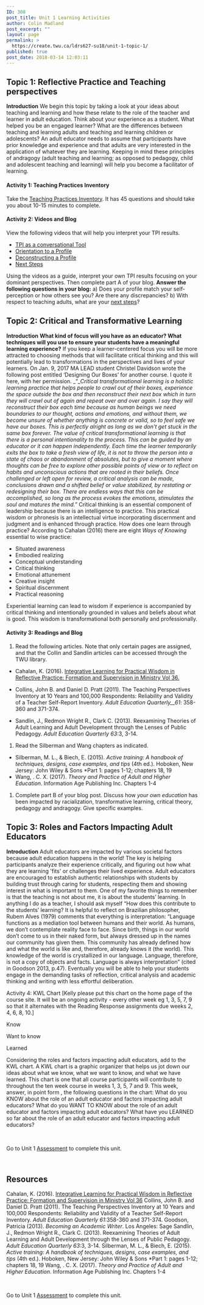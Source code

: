 ```yaml
---
ID: 308
post_title: Unit 1 Learning Activities
author: Colin Madland
post_excerpt: ""
layout: page
permalink: >
  https://create.twu.ca/ldrs627-su18/unit-1-topic-1/
published: true
post_date: 2018-03-14 12:03:11
---
```

<h2>Topic 1: Reflective Practice and Teaching perspectives</h2>

<strong>Introduction</strong> We begin this topic by taking a look at your ideas about teaching and learning and how these relate to the role of the teacher and learner in adult education. Think about your experience as a student. What helped you be an engaged learner? What are the differences between teaching and learning adults and teaching and learning children or adolescents? An adult educator needs to assume that participants have prior knowledge and experience and that adults are very interested in the application of whatever they are learning. Keeping in mind these principles of andragogy (adult teaching and learning; as opposed to pedagogy, child and adolescent teaching and learning) will help you become a facilitator of learning.

<h4>Activity 1: Teaching Practices Inventory</h4>

Take the <a href="http://www.teachingperspectives.com/tpi/">Teaching Practices Inventory</a>. It has 45 questions and should take you about 10-15 minutes to complete.

<h4>Activity 2: Videos and Blog</h4>

View the following videos that will help you interpret your TPI results.

<ul>
<li><a href="http://youtu.be/9GN7nN6YnXg">TPI as a conversational Tool</a></li>
<li><a href="http://youtu.be/1oz1oPE34OM">Orientation to a Profile</a></li>
<li><a href="http://youtu.be/EHy76iHn3Ls">Deconstructing a Profile</a></li>
<li><a href="http://youtu.be/4IB7OhP6k28">Next Steps</a></li>
</ul>

Using the videos as a guide, interpret your own TPI results focusing on your dominant perspectives. Then complete part A of your blog. <strong>Answer the following questions in your blog:</strong> a) Does your profile match your self-perception or how others see you? Are there any discrepancies? b) With respect to teaching adults, what are your <a href="https://learn.twu.ca/mod/url/view.php?id=36727">next steps</a>?

<h2>Topic 2: Critical and Transformative Learning</h2>

<strong>Introduction</strong> <strong>What kind of focus will you have as an educator? What techniques will you use to ensure your students have a meaningful learning experience?</strong> If you keep a learner-centered focus you will be more attracted to choosing methods that will facilitate critical thinking and this will potentially lead to transformations in the perspectives and lives of your learners. On Jan. 9, 2017 MA LEAD student Christel Davidson wrote the following post entitled ‘Designing Our Boxes’ for another course. I quote it here, with her permission. _“__Critical transformational learning is a holistic learning practice that helps people to crawl out of their boxes, experience the space outside the box and then reconstruct their next box which in turn they will crawl out of again and repeat over and over again. I say they will reconstruct their box each time because as human beings we need boundaries to our thought, actions and emotions, and without them, we become unsure of whether anything is concrete or valid, so to feel safe we have our boxes. This is perfectly alright as long as we don't get stuck in the same box forever._ _The value of critical transformational learning is that there is a personal intentionality to the process. This can be guided by an educator or it can happen independently. Each time the learner temporarily exits the box to take a fresh view of life, it is not to throw the person into a state of chaos or abandonment of absolutes, but to give a moment where thoughts can be free to explore other possible points of view or to reflect on habits and unconscious actions that are rooted in their beliefs. Once challenged or left open for review, a critical analysis can be made, conclusions drawn and a shifted belief or value stabilized, by restating or redesigning their box._ _There are endless ways that this can be accomplished, so long as the process evokes the emotions, stimulates the soul and matures the mind.”_ Critical thinking is an essential component of leadership because there is an intelligence to practice. This practical wisdom or phronesis is an intellectual virtue incorporating discernment and judgment and is enhanced through practice. How does one learn through practice? According to Cahalan (2016) there are eight _Ways_ _of_ _Knowing_ essential to wise practice:

<ul>
<li>Situated awareness</li>
<li>Embodied realizing</li>
<li>Conceptual understanding</li>
<li>Critical thinking</li>
<li>Emotional attunement</li>
<li>Creative insight</li>
<li>Spiritual discernment</li>
<li>Practical reasoning</li>
</ul>

Experiential learning can lead to wisdom if experience is accompanied by critical thinking and intentionally grounded in values and beliefs about what is good. This wisdom is transformational both personally and professionally.

<h4>Activity 3: Readings and Blog</h4>

<ol>
<li>Read the following articles. Note that only certain pages are assigned, and that the Collin and Sandlin articles can be accessed through the TWU library.</li>
</ol>

<ul>
<li>Cahalan, K. (2016). <a href="http://journals.sfu.ca/rpfs/index.php/rpfs/article/download/452/438">Integrative Learning for Practical Wisdom in Reflective Practice: Formation and Supervision in Ministry Vol 36.</a></p></li>
<li><p>Collins, John B. and Daniel D. Pratt (2011). The Teaching Perspectives Inventory at 10 Years and 100,000 Respondents: Reliability and Validity of a Teacher Self-Report Inventory. <em>Adult Education Quarterly__61</em>: 358-360 and 371-374.</p></li>
<li><p>Sandlin, J., Redmon Wright R., Clark C. (2013). Reexamining Theories of Adult Learning and Adult Development through the Lenses of Public Pedagogy. <em>Adult Education Quarterly 63</em>:3, 3-14.</p></li>
</ul>

<ol>
<li>Read the Silberman and Wang chapters as indicated.</li>
</ol>

<ul>
<li>Silberman, M. L., &amp; Biech, E. (2015). <em>Active training: A handbook of techniques, designs, case examples, and tips</em> (4th ed.). Hoboken, New Jersey: John Wiley &amp; Sons *Part 1: pages 1-12; chapters 18, 19</li>
<li>Wang, . C. X. (2017). <em>Theory and Practice of Adult and Higher Education</em>. Information Age Publishing Inc. Chapters 1-4</li>
</ul>

<ol>
<li>Complete part B of your blog post. Discuss how <em>your own education</em> has been impacted by racialization, transformative learning, critical theory, pedagogy and andragogy. Give specific examples.</li>
</ol>

<h2>Topic 3: Roles and Factors Impacting Adult Educators</h2>

<p><strong>Introduction</strong> Adult educators are impacted by various societal factors because adult education happens in the world! The key is helping participants analyze their experience critically, and figuring out how what they are learning 'fits' or challenges their lived experience. Adult educators are encouraged to establish authentic relationships with students by building trust through caring for students, respecting them and showing interest in what is important to them. One of my favorite things to remember is that the teaching is not about me, it is about the students’ learning. In anything I do as a teacher, I should ask myself “How does this contribute to the students’ learning? It is helpful to reflect on Brazilian philosopher, Rubem Alves (1979) comments that everything is interpretation: “Language functions as a mediation tool between humans and their world. As humans, we don’t contemplate reality face to face. Since birth, things in our world don’t come to us in their naked form, but always dressed up in the names our community has given them. This community has already defined how and what the world is like and, therefore, already knows it (the world). This knowledge of the world is crystallized in our language. Language, therefore, is not a copy of objects and facts. Language is always interpretation” (cited in Goodson 2013, p.47). Eventually you will be able to help your students engage in the demanding tasks of reflection, critical analysis and academic thinking and writing with less effortful deliberation.

Activity 4: KWL Chart [Kelly please put this chart on the home page of the course site. It will be an ongoing activity - every other week eg 1, 3, 5, 7, 9 so that it alternates with the Reading Response assignments due weeks 2, 4, 6, 8, 10.]

Know

Want to know

Learned

Considering the roles and factors impacting adult educators, add to the KWL chart. A KWL chart is a graphic organizer that helps us jot down our ideas about what we know, what we want to know, and what we have learned. This chart is one that all course participants will contribute to throughout the ten week course in weeks 1, 3, 5, 7 and 9. This week, answer, in point form , the following questions in the chart: What do you KNOW about the role of an adult educator and factors impacting adult educators? What do you WANT TO KNOW about the role of an adult educator and factors impacting adult educators? What have you LEARNED so far about the role of an adult educator and factors impacting adult educators?

&nbsp;

Go to Unit 1 <a href="https://create.twu.ca/ldrs627-su18/unit-1-topic-2/">Assessment</a> to complete this unit.

&nbsp;

<h2>Resources</h2>

Cahalan, K. (2016). <a href="http://journals.sfu.ca/rpfs/index.php/rpfs/article/view/452">Integrative Learning for Practical Wisdom in Reflective Practice: Formation and Supervision in Ministry Vol 36</a> Collins, John B. and Daniel D. Pratt (2011). The Teaching Perspectives Inventory at 10 Years and 100,000 Respondents: Reliability and Validity of a Teacher Self-Report Inventory. <em>Adult Education Quarterly</em> <em>61</em>:358-360 and 371-374. Goodson, Patricia (2013). <em>Becoming an Academic Writer</em>. Los Angeles: Sage Sandlin, J., Redmon Wright R., Clark C. (2013). Reexamining Theories of Adult Learning and Adult Development through the Lenses of Public Pedagogy. <em>Adult Education Quarterly 63</em>:3, 3-14. Silberman, M. L., &amp; Biech, E. (2015). <em>Active training: A handbook of techniques, designs, case examples, and tips</em> (4th ed.). Hoboken, New Jersey: John Wiley &amp; Sons *Part 1: pages 1-12; chapters 18, 19 Wang, . C. X. (2017). _Theory and Practice of Adult and Higher Education_. Information Age Publishing Inc. Chapters 1-4

&nbsp;

Go to Unit 1 <a href="https://create.twu.ca/ldrs627-su18/unit-1-topic-2/">Assessment</a> to complete this unit.